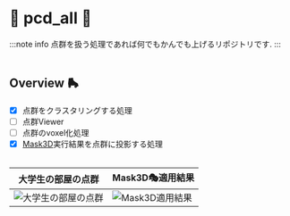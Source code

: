 # 🌈 pcd_all 🌈
:::note info
点群を扱う処理であれば何でもかんでも上げるリポジトリです.
:::
<br><br>


## Overview 🛼
- [x] 点群をクラスタリングする処理
- [ ] 点群Viewer
- [ ] 点群のvoxel化処理
- [x] [Mask3D](https://github.com/cvg/Mask3D)実行結果を点群に投影する処理
<br><br>

|大学生の部屋の点群|Mask3D🎭適用結果|
|---|---|
|![大学生の部屋の点群](https://github.com/sakamo1112/pcd-all/assets/125291665/6363f1ce-6ec1-4607-8771-d17f7535bbb7)|![Mask3D適用結果](https://github.com/sakamo1112/pcd-all/assets/125291665/0f43c9bb-1cf3-4ac2-b4b6-5b018eb951f4)|

